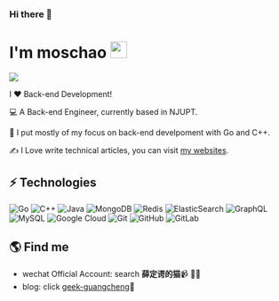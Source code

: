 ### Hi there 👋

<!--
**moschao/moschao** is a ✨ _special_ ✨ repository because its `README.md` (this file) appears on your GitHub profile.

Here are some ideas to get you started:

- 🔭 I’m currently working on ...
- 🌱 I’m currently learning ...
- 👯 I’m looking to collaborate on ...
- 🤔 I’m looking for help with ...
- 💬 Ask me about ...
- 📫 How to reach me: ...
- 😄 Pronouns: ...
- ⚡ Fun fact: ...
-->
# I'm moschao  <img src="https://github.com/Light-City/Light-City/blob/main/wave.gif?raw=true" width="30px">

 <img src="https://gitee.com/w3cmiui/myblogimage/raw/master/img/os.jpeg?raw=true">

I ❤️ Back-end Development!

:computer: A Back-end Engineer, currently based in NJUPT.

:vulcan_salute: I put mostly of my focus on back-end develpoment with Go and C++.

:writing_hand: I Love write technical articles, you can visit [my websites](https://moschao.github.io/).

## ⚡ Technologies

![Go](https://img.shields.io/badge/-go-%23E44D27?style=flat-square&logo=go&logoColor=ffffff)
![C++](https://img.shields.io/badge/-C++-00599C?style=flat-square&logo=c)
![Java](https://img.shields.io/badge/-java-E34A86?style=flat-square&logo=java)
![MongoDB](https://img.shields.io/badge/-MongoDB-black?style=flat-square&logo=mongodb)
![Redis](https://img.shields.io/badge/-Redis-black?style=flat-square&logo=Redis)
![ElasticSearch](https://img.shields.io/badge/-ElasticSearch-005571?style=flat-square&logo=elasticsearch)
![GraphQL](https://img.shields.io/badge/-GraphQL-E10098?style=flat-square&logo=graphql)
![MySQL](https://img.shields.io/badge/-MySQL-black?style=flat-square&logo=mysql)
![Google Cloud](https://img.shields.io/badge/Google%20Cloud-black?style=flat-square&logo=google-cloud)
![Git](https://img.shields.io/badge/-Git-black?style=flat-square&logo=git)
![GitHub](https://img.shields.io/badge/-GitHub-181717?style=flat-square&logo=github)
![GitLab](https://img.shields.io/badge/-GitLab-FCA121?style=flat-square&logo=gitlab)

## 🌎 Find me
- wechat Official Account: search **薛定谔的猫**📹 ✍🏾
- blog: click [geek-guangcheng](https://moschao.github.io)🏓


